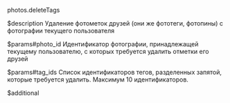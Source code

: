 photos.deleteTags

$description
Удаление фотометок друзей (они же фототеги, фотопины) с фотографии текущего пользователя

$params#photo_id
Идентификатор фотографии, принадлежащей текущему пользователю, с которых требуется удалить отметки его друзей

$params#tag_ids
Список идентификаторов тегов, разделенных запятой, которые требуется удалить. Максимум 10 идентификаторов.

$additional
